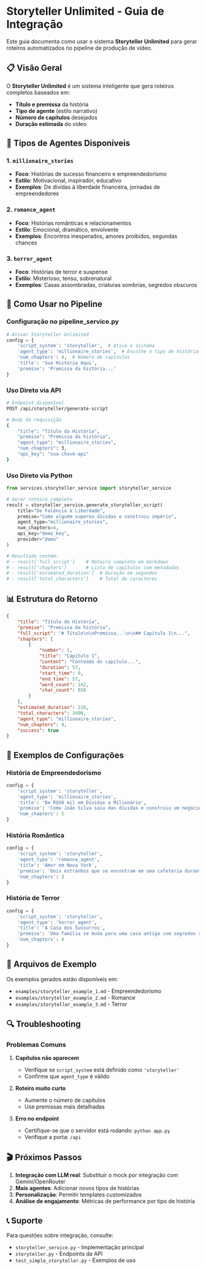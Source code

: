 # Storyteller Unlimited - Guia de Integração

Este guia documenta como usar o sistema **Storyteller Unlimited** para gerar roteiros automatizados no pipeline de produção de vídeo.

## 📋 Visão Geral

O **Storyteller Unlimited** é um sistema inteligente que gera roteiros completos baseados em:
- **Título e premissa** da história
- **Tipo de agente** (estilo narrativo)
- **Número de capítulos** desejados
- **Duração estimada** do vídeo

## 🚀 Tipos de Agentes Disponíveis

### 1. `millionaire_stories`
- **Foco**: Histórias de sucesso financeiro e empreendedorismo
- **Estilo**: Motivacional, inspirador, educativo
- **Exemplos**: De dívidas à liberdade financeira, jornadas de empreendedores

### 2. `romance_agent`
- **Foco**: Histórias românticas e relacionamentos
- **Estilo**: Emocional, dramático, envolvente
- **Exemplos**: Encontros inesperados, amores proibidos, segundas chances

### 3. `horror_agent`
- **Foco**: Histórias de terror e suspense
- **Estilo**: Misterioso, tenso, sobrenatural
- **Exemplos**: Casas assombradas, criaturas sombrias, segredos obscuros

## 🔧 Como Usar no Pipeline

### Configuração no pipeline_service.py

```python
# Ativar Storyteller Unlimited
config = {
    'script_system': 'storyteller',  # Ativa o sistema
    'agent_type': 'millionaire_stories',  # Escolhe o tipo de história
    'num_chapters': 4,  # Número de capítulos
    'title': 'Sua História Aqui',
    'premise': 'Premissa da história...'
}
```

### Uso Direto via API

```bash
# Endpoint disponível
POST /api/storyteller/generate-script

# Body da requisição
{
    "title": "Título da História",
    "premise": "Premissa da história",
    "agent_type": "millionaire_stories",
    "num_chapters": 3,
    "api_key": "sua-chave-api"
}
```

### Uso Direto via Python

```python
from services.storyteller_service import storyteller_service

# Gerar roteiro completo
result = storyteller_service.generate_storyteller_script(
    title="De Falência à Liberdade",
    premise="Como alguém superou dívidas e construiu império",
    agent_type="millionaire_stories",
    num_chapters=4,
    api_key="demo_key",
    provider="demo"
)

# Resultado contém:
# - result['full_script']    # Roteiro completo em markdown
# - result['chapters']       # Lista de capítulos com metadados
# - result['estimated_duration']  # Duração em segundos
# - result['total_characters']    # Total de caracteres
```

## 📊 Estrutura do Retorno

```json
{
    "title": "Título da História",
    "premise": "Premissa da história",
    "full_script": "# Título\n\nPremissa...\n\n## Capítulo 1\n...",
    "chapters": [
        {
            "number": 1,
            "title": "Capítulo 1",
            "content": "Conteúdo do capítulo...",
            "duration": 57,
            "start_time": 0,
            "end_time": 57,
            "word_count": 142,
            "char_count": 850
        }
    ],
    "estimated_duration": 228,
    "total_characters": 3400,
    "agent_type": "millionaire_stories",
    "num_chapters": 4,
    "success": true
}
```

## 🎯 Exemplos de Configurações

### História de Empreendedorismo
```python
config = {
    'script_system': 'storyteller',
    'agent_type': 'millionaire_stories',
    'title': 'De R$50 mil em Dívidas a Milionário',
    'premise': 'Como João Silva saiu das dívidas e construiu um negócio de 7 dígitos',
    'num_chapters': 5
}
```

### História Romântica
```python
config = {
    'script_system': 'storyteller',
    'agent_type': 'romance_agent',
    'title': 'Amor em Nova York',
    'premise': 'Dois estranhos que se encontram em uma cafeteria durante uma tempestade',
    'num_chapters': 3
}
```

### História de Terror
```python
config = {
    'script_system': 'storyteller',
    'agent_type': 'horror_agent',
    'title': 'A Casa dos Sussurros',
    'premise': 'Uma família se muda para uma casa antiga com segredos sombrios',
    'num_chapters': 4
}
```

## 📝 Arquivos de Exemplo

Os exemplos gerados estão disponíveis em:
- `examples/storyteller_example_1.md` - Empreendedorismo
- `examples/storyteller_example_2.md` - Romance
- `examples/storyteller_example_3.md` - Terror

## 🔍 Troubleshooting

### Problemas Comuns

1. **Capítulos não aparecem**
   - Verifique se `script_system` está definido como `'storyteller'`
   - Confirme que `agent_type` é válido

2. **Roteiro muito curto**
   - Aumente o número de capítulos
   - Use premissas mais detalhadas

3. **Erro no endpoint**
   - Certifique-se que o servidor está rodando: `python app.py`
   - Verifique a porta: `/api`

## 🎬 Próximos Passos

1. **Integração com LLM real**: Substituir o mock por integração com Gemini/OpenRouter
2. **Mais agentes**: Adicionar novos tipos de histórias
3. **Personalização**: Permitir templates customizados
4. **Análise de engajamento**: Métricas de performance por tipo de história

## 📞 Suporte

Para questões sobre integração, consulte:
- `storyteller_service.py` - Implementação principal
- `storyteller.py` - Endpoints da API
- `test_simple_storyteller.py` - Exemplos de uso